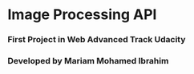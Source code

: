# Image Processing API
### First Project in Web Advanced Track Udacity
### Developed by Mariam Mohamed Ibrahim 

